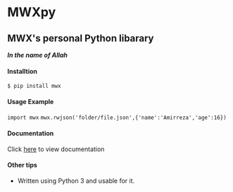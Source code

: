 # MWXpy

## MWX's personal Python libarary

_**In the name of Allah**_

#### Installtion

`$ pip install mwx`

#### Usage Example

`import mwx`
`mwx.rwjson('folder/file.json',{'name':'Amirreza','age':16})`

#### Documentation

Click [here](http://github.com/mwxgaf/mwxpy/wiki) to view documentation

#### Other tips

* Written using Python 3 and usable for it.